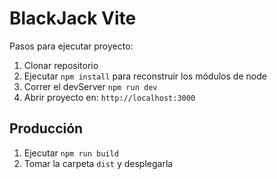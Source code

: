 # BlackJack Vite

Pasos para ejecutar proyecto:

   1. Clonar repositorio
   2. Ejecutar ```npm install``` para reconstruir los módulos de node
   3. Correr el devServer ```npm run dev```
   4. Abrir proyecto en: ```http://localhost:3000```

## Producción

   1. Ejecutar ```npm run build```
   2. Tomar la carpeta ```dist``` y desplegarla